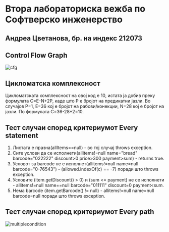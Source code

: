 # Втора лабораториска вежба по Софтверско инженерство

## Андреа Цветанова, бр. на индекс 212073

## Control Flow Graph
![cfg](https://github.com/de1u1u/SI_2024_lab2_212073/assets/159577970/e0506fd5-1264-418a-a479-a7ca2fbaa35d)

## Цикломатска комплексност
 Цикломатската комплексност на овој код е 10, истата ја добив преку формулата C=E-N+2P, каде што P е бројот на предикатни јазли. Во случајoв P=1, E=36 кој е бројот на рабови/конекции, N=28 кој е бројот на јазли. По формулата C=36-28+2=10.

 ## Тест случаи според критериумот Every statement
 1. Листата е празна(allItems==null) - во тој случај throws exception.
 2. Сите услови да се исполнети(allitems!=null name="bread" barcode="022222" discount>0 price>300 payment>sum) - returns true.
 3. Условот за barcode не е исполнет(allitems!=null name=null barcode="0-76543") - (allowed.indexOf(c) == -7) поради што throws exception.
 4. Условите (item.getDiscount() > 0) и (sum <= payment) не се исполнети - allitems!=null name==null barcode="011111" discount=0 payment<sum.
 5. Нема barcode (item.getBarcode() != null) - allitems!=null name=null barcode=null поради што throws exception.

## Тест случаи според критериумот Every path
![multiplecondition](https://github.com/de1u1u/SI_2024_lab2_212073/assets/159577970/67cd8d6f-0231-4053-bff1-bd6f9f44b2ae)

